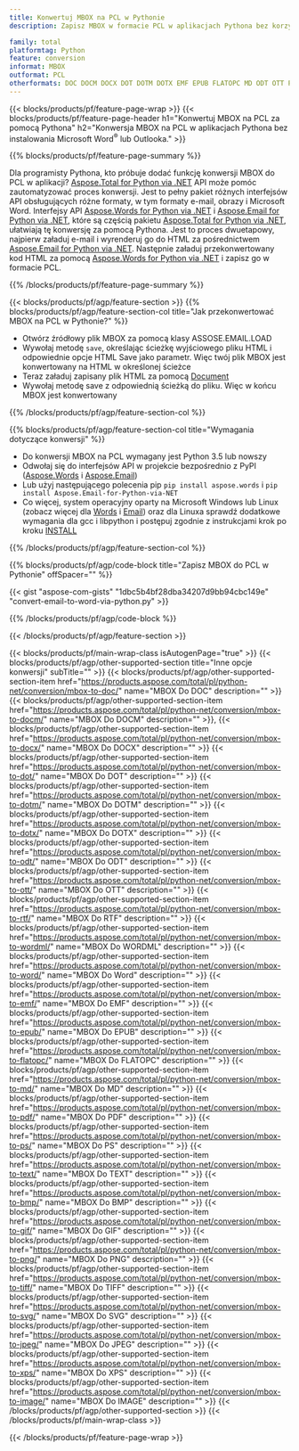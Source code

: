 ```yaml
---
title: Konwertuj MBOX na PCL w Pythonie
description: Zapisz MBOX w formacie PCL w aplikacjach Pythona bez korzystania z Microsoft Outlook lub Word 

family: total
platformtag: Python
feature: conversion
informat: MBOX
outformat: PCL
otherformats: DOC DOCM DOCX DOT DOTM DOTX EMF EPUB FLATOPC MD ODT OTT PCL PDF PS RTF TEXT WORD WORDML BMP GIF IMAGE JPEG TIFF PNG SVG XPS
---
```

{{< blocks/products/pf/feature-page-wrap >}}
{{< blocks/products/pf/feature-page-header h1="Konwertuj MBOX na PCL za pomocą Pythona" h2="Konwersja MBOX na PCL w aplikacjach Pythona bez instalowania Microsoft Word<sup>&reg;</sup> lub Outlooka." >}}

{{% blocks/products/pf/feature-page-summary %}}

Dla programisty Pythona, kto próbuje dodać funkcję konwersji MBOX do PCL w aplikacji? [Aspose.Total for Python via .NET](https://products.aspose.com/total/python-net/) API może pomóc zautomatyzować proces konwersji. Jest to pełny pakiet różnych interfejsów API obsługujących różne formaty, w tym formaty e-mail, obrazy i Microsoft Word. Interfejsy API [Aspose.Words for Python via .NET](https://products.aspose.com/words/python-net/) i [Aspose.Email for Python via .NET](https://products.aspose.com/email/python-net/), które są częścią pakietu [Aspose.Total for Python via .NET](https://products.aspose.com/total/python-net/), ułatwiają tę konwersję za pomocą Pythona. Jest to proces dwuetapowy, najpierw załaduj e-mail i wyrenderuj go do HTML za pośrednictwem [Aspose.Email for Python via .NET](https://products.aspose.com/email/python-net/). Następnie załaduj przekonwertowany kod HTML za pomocą [Aspose.Words for Python via .NET](https://products.aspose.com/words/python-net/) i zapisz go w formacie PCL.

{{% /blocks/products/pf/feature-page-summary %}}

{{< blocks/products/pf/agp/feature-section >}}
{{% blocks/products/pf/agp/feature-section-col title="Jak przekonwertować MBOX na PCL w Pythonie?" %}}

- Otwórz źródłowy plik MBOX za pomocą klasy ASSOSE.EMAIL.LOAD
- Wywołaj metodę `save`, określając ścieżkę wyjściowego pliku HTML i odpowiednie opcje HTML Save jako parametr. Więc twój plik MBOX jest konwertowany na HTML w określonej ścieżce
- Teraz załaduj zapisany plik HTML za pomocą [Document](https://reference.aspose.com/words/python-net/aspose.words/document/)
- Wywołaj metodę save z odpowiednią ścieżką do pliku. Więc w końcu MBOX jest konwertowany

{{% /blocks/products/pf/agp/feature-section-col %}}

{{% blocks/products/pf/agp/feature-section-col title="Wymagania dotyczące konwersji" %}}

- Do konwersji MBOX na PCL wymagany jest Python 3.5 lub nowszy
- Odwołaj się do interfejsów API w projekcie bezpośrednio z PyPI ([Aspose.Words](https://pypi.org/project/aspose-words/) i [Aspose.Email](https://pypi.org/project/Aspose.Email-for-Python-via-NET/))
- Lub użyj następującego polecenia pip ```pip install aspose.words``` i ```pip install Aspose.Email-for-Python-via-NET``` 
- Co więcej, system operacyjny oparty na Microsoft Windows lub Linux (zobacz więcej dla [Words](https://docs.aspose.com/words/python-net/system-requirements/) i [Email](https://docs.aspose.com/email/python-net/system-requirements/)) oraz dla Linuxa sprawdź dodatkowe wymagania dla gcc i libpython i postępuj zgodnie z instrukcjami krok po kroku [INSTALL](https://docs.aspose.com/words/python-net/installation/)
 

{{% /blocks/products/pf/agp/feature-section-col %}}

{{% blocks/products/pf/agp/code-block title="Zapisz MBOX do PCL w Pythonie" offSpacer="" %}}

{{< gist "aspose-com-gists" "1dbc5b4bf28dba34207d9bb94cbc149e" "convert-email-to-word-via-python.py" >}}

{{% /blocks/products/pf/agp/code-block %}}

{{< /blocks/products/pf/agp/feature-section >}}

{{< blocks/products/pf/main-wrap-class isAutogenPage="true" >}}
{{< blocks/products/pf/agp/other-supported-section title="Inne opcje konwersji" subTitle="" >}}
{{< blocks/products/pf/agp/other-supported-section-item href="https://products.aspose.com/total/pl/python-net/conversion/mbox-to-doc/" name="MBOX Do DOC" description="" >}}
{{< blocks/products/pf/agp/other-supported-section-item href="https://products.aspose.com/total/pl/python-net/conversion/mbox-to-docm/" name="MBOX Do DOCM" description="" >}},
{{< blocks/products/pf/agp/other-supported-section-item href="https://products.aspose.com/total/pl/python-net/conversion/mbox-to-docx/" name="MBOX Do DOCX" description="" >}}
{{< blocks/products/pf/agp/other-supported-section-item href="https://products.aspose.com/total/pl/python-net/conversion/mbox-to-dot/" name="MBOX Do DOT" description="" >}}
{{< blocks/products/pf/agp/other-supported-section-item href="https://products.aspose.com/total/pl/python-net/conversion/mbox-to-dotm/" name="MBOX Do DOTM" description="" >}}
{{< blocks/products/pf/agp/other-supported-section-item href="https://products.aspose.com/total/pl/python-net/conversion/mbox-to-dotx/" name="MBOX Do DOTX" description="" >}}
{{< blocks/products/pf/agp/other-supported-section-item href="https://products.aspose.com/total/pl/python-net/conversion/mbox-to-odt/" name="MBOX Do ODT" description="" >}}
{{< blocks/products/pf/agp/other-supported-section-item href="https://products.aspose.com/total/pl/python-net/conversion/mbox-to-ott/" name="MBOX Do OTT" description="" >}}
{{< blocks/products/pf/agp/other-supported-section-item href="https://products.aspose.com/total/pl/python-net/conversion/mbox-to-rtf/" name="MBOX Do RTF" description="" >}}
{{< blocks/products/pf/agp/other-supported-section-item href="https://products.aspose.com/total/pl/python-net/conversion/mbox-to-wordml/" name="MBOX Do WORDML" description="" >}}
{{< blocks/products/pf/agp/other-supported-section-item href="https://products.aspose.com/total/pl/python-net/conversion/mbox-to-word/" name="MBOX Do Word" description="" >}}
{{< blocks/products/pf/agp/other-supported-section-item href="https://products.aspose.com/total/pl/python-net/conversion/mbox-to-emf/" name="MBOX Do EMF" description="" >}}
{{< blocks/products/pf/agp/other-supported-section-item href="https://products.aspose.com/total/pl/python-net/conversion/mbox-to-epub/" name="MBOX Do EPUB" description="" >}}
{{< blocks/products/pf/agp/other-supported-section-item href="https://products.aspose.com/total/pl/python-net/conversion/mbox-to-flatopc/" name="MBOX Do FLATOPC" description="" >}}
{{< blocks/products/pf/agp/other-supported-section-item href="https://products.aspose.com/total/pl/python-net/conversion/mbox-to-md/" name="MBOX Do MD" description="" >}}
{{< blocks/products/pf/agp/other-supported-section-item href="https://products.aspose.com/total/pl/python-net/conversion/mbox-to-pdf/" name="MBOX Do PDF" description="" >}}
{{< blocks/products/pf/agp/other-supported-section-item href="https://products.aspose.com/total/pl/python-net/conversion/mbox-to-ps/" name="MBOX Do PS" description="" >}}
{{< blocks/products/pf/agp/other-supported-section-item href="https://products.aspose.com/total/pl/python-net/conversion/mbox-to-text/" name="MBOX Do TEXT" description="" >}}
{{< blocks/products/pf/agp/other-supported-section-item href="https://products.aspose.com/total/pl/python-net/conversion/mbox-to-bmp/" name="MBOX Do BMP" description="" >}}
{{< blocks/products/pf/agp/other-supported-section-item href="https://products.aspose.com/total/pl/python-net/conversion/mbox-to-gif/" name="MBOX Do GIF" description="" >}}
{{< blocks/products/pf/agp/other-supported-section-item href="https://products.aspose.com/total/pl/python-net/conversion/mbox-to-png/" name="MBOX Do PNG" description="" >}}
{{< blocks/products/pf/agp/other-supported-section-item href="https://products.aspose.com/total/pl/python-net/conversion/mbox-to-tiff/" name="MBOX Do TIFF" description="" >}}
{{< blocks/products/pf/agp/other-supported-section-item href="https://products.aspose.com/total/pl/python-net/conversion/mbox-to-svg/" name="MBOX Do SVG" description="" >}}
{{< blocks/products/pf/agp/other-supported-section-item href="https://products.aspose.com/total/pl/python-net/conversion/mbox-to-jpeg/" name="MBOX Do JPEG" description="" >}}
{{< blocks/products/pf/agp/other-supported-section-item href="https://products.aspose.com/total/pl/python-net/conversion/mbox-to-xps/" name="MBOX Do XPS" description="" >}}
{{< blocks/products/pf/agp/other-supported-section-item href="https://products.aspose.com/total/pl/python-net/conversion/mbox-to-image/" name="MBOX Do IMAGE" description="" >}}
{{< /blocks/products/pf/agp/other-supported-section >}}
{{< /blocks/products/pf/main-wrap-class >}}

{{< /blocks/products/pf/feature-page-wrap >}}